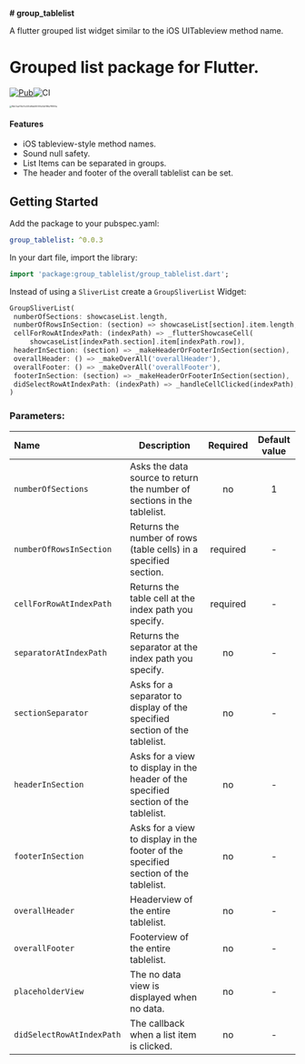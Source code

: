 **# group_tablelist**

A flutter grouped list widget similar to the iOS UITableview method name.

# Grouped list package for Flutter.

[![Pub](https://img.shields.io/pub/v/group_tablelist.svg)](https://pub.dev/packages/grouped_list)![CI](https://github.com/cocoonbud/group_tablelist/workflows/CI/badge.svg?branch=master)

<img src="https://tva1.sinaimg.cn/large/e6c9d24egy1h16sblahmuj20r01gcmz6.jpg" alt="WeChat72b21c420d6bb06007a44d196e78906a" style="zoom:25%;" />

#### Features

* iOS tableview-style method names.
* Sound null safety.
* List Items can be separated in groups.
* The header and footer of the overall tablelist can be set.

## Getting Started

Add the package to your pubspec.yaml:

```yaml
group_tablelist: ^0.0.3
```

 In your dart file, import the library:

 ```Dart
import 'package:group_tablelist/group_tablelist.dart';
 ```

 Instead of using a `SliverList` create a `GroupSliverList` Widget:

 ```Dart
GroupSliverList(
  numberOfSections: showcaseList.length,
  numberOfRowsInSection: (section) => showcaseList[section].item.length,
  cellForRowAtIndexPath: (indexPath) => _flutterShowcaseCell(
      showcaseList[indexPath.section].item[indexPath.row]),
  headerInSection: (section) => _makeHeaderOrFooterInSection(section),
  overallHeader: () => _makeOverAll('overallHeader'),
  overallFooter: () => _makeOverAll('overallFooter'),
  footerInSection: (section) => _makeHeaderOrFooterInSection(section),
  didSelectRowAtIndexPath: (indexPath) => _handleCellClicked(indexPath),
)
 ```

### Parameters:

| Name                      | Description                                                  | Required | Default value |
| :------------------------ | ------------------------------------------------------------ | :------: | :-----------: |
| `numberOfSections`        | Asks the data source to return the number of sections in the tablelist. |    no    |       1       |
| `numberOfRowsInSection`   | Returns the number of rows (table cells) in a specified section. | required |       -       |
| `cellForRowAtIndexPath`   | Returns the table cell at the index path you specify.        | required |       -       |
| `separatorAtIndexPath`    | Returns the separator at the index path you specify.         |    no    |       -       |
| `sectionSeparator`        | Asks for a separator to display of the specified section of the tablelist. |    no    |       -       |
| `headerInSection`         | Asks for a view to display in the header of the specified section of the tablelist. |    no    |       -       |
| `footerInSection`         | Asks for a view to display in the footer of the specified section of the tablelist. |    no    |       -       |
| `overallHeader`           | Headerview of the entire tablelist.                          |    no    |       -       |
| `overallFooter`           | Footerview of the entire tablelist.                          |    no    |       -       |
| `placeholderView`         | The no data view  is displayed when no data.                 |    no    |       -       |
| `didSelectRowAtIndexPath` | The callback when a list item is clicked.                    |    no    |       -       |

